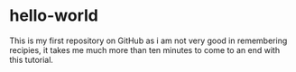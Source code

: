 # hello-world
This is my first repository on GitHub
as i am not very good in remembering recipies, it takes me much more than ten minutes
to come to an end with this tutorial.
